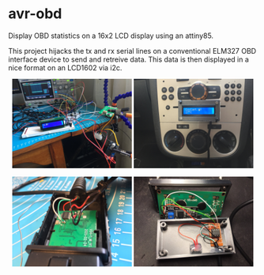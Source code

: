 # avr-obd

Display OBD statistics on a 16x2 LCD display using an attiny85.

This project hijacks the tx and rx serial lines on a conventional ELM327 OBD interface device to send and retreive data. This data is then displayed in a nice format on an LCD1602 via i2c.

<p align="center">
    <img src="./media/prototype.JPG" width="48%"/>
    <img src="./media/finished_and_mounted.JPG" width="48%"/>
</p>
<p align="center">
    <img src="./media/obd_wiring.JPG" width="48%"/>
    <img src="./media/avr_wiring.JPG" width="48%"/>
</p>
